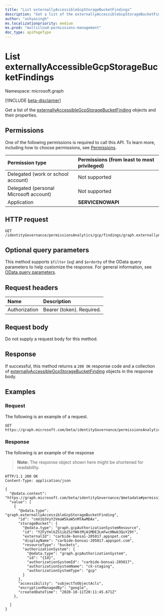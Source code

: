 ```yaml
---
title: "List externallyAccessibleGcpStorageBucketFindings"
description: "Get a list of the externallyAccessibleGcpStorageBucketFinding objects and their properties."
author: "ashyasingh"
ms.localizationpriority: medium
ms.prod: "multicloud-permissions-management"
doc_type: apiPageType
---
```


# List externallyAccessibleGcpStorageBucketFindings
Namespace: microsoft.graph

[!INCLUDE [beta-disclaimer](../../includes/beta-disclaimer.md)]

Get a list of the [externallyAccessibleGcpStorageBucketFinding](../resources/externallyaccessiblegcpstoragebucketfinding.md) objects and their properties.

## Permissions
One of the following permissions is required to call this API. To learn more, including how to choose permissions, see [Permissions](/graph/permissions-reference).

|Permission type|Permissions (from least to most privileged)|
|:---|:---|
|Delegated (work or school account)|Not supported|
|Delegated (personal Microsoft account)|Not supported|
|Application|**SERVICENOWAPI**|

## HTTP request

<!-- {
  "blockType": "ignored"
}
-->
``` http
GET /identityGovernance/permissionsAnalytics/gcp/findings/graph.externallyAccessibleGcpStorageBucketFinding
```

## Optional query parameters
This method supports `$filter` (`eq`) and `$orderby` of the OData query parameters to help customize the response. For general information, see [OData query parameters](/graph/query-parameters).

## Request headers
|Name|Description|
|:---|:---|
|Authorization|Bearer {token}. Required.|

## Request body
Do not supply a request body for this method.

## Response

If successful, this method returns a `200 OK` response code and a collection of [externallyAccessibleGcpStorageBucketFinding](../resources/externallyaccessiblegcpstoragebucketfinding.md) objects in the response body.

## Examples

### Request
The following is an example of a request.
<!-- {
  "blockType": "request",
  "name": "list_externallyaccessiblegcpstoragebucketfinding"
}
-->
``` http
GET https://graph.microsoft.com/beta/identityGovernance/permissionsAnalytics/gcp/findings/graph.externallyAccessibleGcpStorageBucketFinding
```

### Response
The following is an example of the response
>**Note:** The response object shown here might be shortened for readability.
<!-- {
  "blockType": "response",
  "truncated": true,
  "@odata.type": "Collection(microsoft.graph.externallyAccessibleGcpStorageBucketFinding)"
}
-->
``` http
HTTP/1.1 200 OK
Content-Type: application/json

{
  "@odata.context": "https://graph.microsoft.com/beta/identityGovernance/$metadata#permissionsAnalytics/gcp/findings/graph.externallyAccessibleGcpStorageBucketFinding",
  "value": [
    {
      "@odata.type": "graph.externallyAccessibleGcpStorageBucketFinding",
      "id": "cmVzb3VyY2VmaW5kaW5nMTAwMDAx",
      "storageBucket": {
        "@odata.type": "graph.gcpAuthorizationSystemResource",
        "id": "Y2FyYmlkZS1ib25zYWktMjA1MDE3LmFwcHNwb3QuY29t",
        "externalId": "carbide-bonsai-205017.appspot.com",
        "displayName": "carbide-bonsai-205017.appspot.com",
        "resourceType": "buckets",
        "authorizationSystem": {
          "@odata.type": "graph.gcpAuthorizationSystem",
          "id": "{Id}",
          "authorizationSystemId": "carbide-bonsai-205017",
          "authorizationSystemName": "ck-staging",
          "authorizationSystemType": "gcp"
        }
      },
      "accessibility": "subjectToObjectAcls",
      "encryptionManagedBy": "google",
      "createdDateTime": "2020-10-11T20:11:45.671Z"
    },

  ]
}
```

